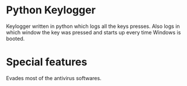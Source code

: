 # Python Keylogger
Keylogger written in python which logs all the keys presses. Also logs in which window the key was pressed and starts up every time Windows is booted.  
# Special features  
Evades most of the antivirus softwares.  
